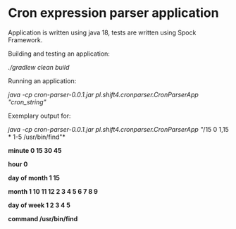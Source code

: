 # Cron expression parser application

Application is written using java 18, tests are written using Spock Framework.

Building and testing an application:

*./gradlew clean build*

Running an application: 

*java -cp cron-parser-0.0.1.jar pl.shift4.cronparser.CronParserApp "cron_string"*


Exemplary output for:

*java -cp cron-parser-0.0.1.jar pl.shift4.cronparser.CronParserApp "*/15 0 1,15 * 1-5 /usr/bin/find"*

**minute         0 15 30 45**

**hour           0**

**day of month   1 15**

**month          1 10 11 12 2 3 4 5 6 7 8 9**

**day of week    1 2 3 4 5**

**command        /usr/bin/find**
